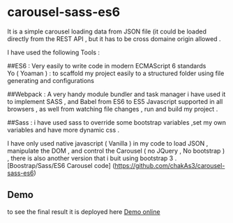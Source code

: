 # carousel-sass-es6


It is a simple carousel loading data from JSON file (it could be loaded directly from the REST API , but it has to be cross domaine origin allowed .

I have used the following Tools :

##ES6 :
 Very easily to write code in modern ECMAScript 6 standards  
Yo ( Yoaman ) : to scaffold my project easily to a structured folder using file generating and configurations

##Webpack :
 A very handy module bundler  and  task manager i have used it to implement SASS , and Babel from ES6 to ES5  Javascript supported in all browsers , as well from watching file changes , run and build my project .

##Sass : i have used sass to override some bootstrap variables ,set my own variables and have more dynamic css .



I have only used native javascript ( Vanilla ) in my code to  load JSON , manipulate the DOM , and control the Carousel ( no JQuery , No bootstrap ) , there is also another version that i buit using bootstrap 3  .[Boostrap/Sass/ES6 Carousel code]  (https://github.com/chakAs3/carousel-sass-es6)



## Demo
to see the final result it is deployed here [Demo online](http://trixlabs.com/ww/carousel-no-bootstrap/)
